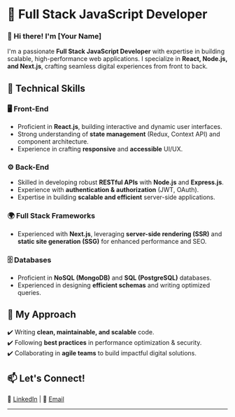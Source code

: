 
# 🚀 Full Stack JavaScript Developer  

### 👋 Hi there! I'm [Your Name]  

I'm a passionate **Full Stack JavaScript Developer** with expertise in building scalable, high-performance web applications. I specialize in **React, Node.js, and Next.js**, crafting seamless digital experiences from front to back.  

## 🔧 Technical Skills  

### 🖥️ Front-End  
- Proficient in **React.js**, building interactive and dynamic user interfaces.  
- Strong understanding of **state management** (Redux, Context API) and component architecture.  
- Experience in crafting **responsive** and **accessible** UI/UX.  

### ⚙️ Back-End  
- Skilled in developing robust **RESTful APIs** with **Node.js** and **Express.js**.  
- Experience with **authentication & authorization** (JWT, OAuth).  
- Expertise in building **scalable and efficient** server-side applications.  

### 🌍 Full Stack Frameworks  
- Experienced with **Next.js**, leveraging **server-side rendering (SSR)** and **static site generation (SSG)** for enhanced performance and SEO.  

### 🗄️ Databases  
- Proficient in **NoSQL (MongoDB)** and **SQL (PostgreSQL)** databases.  
- Experienced in designing **efficient schemas** and writing optimized queries.  

## 🎯 My Approach  
✔️ Writing **clean, maintainable, and scalable** code.  
✔️ Following **best practices** in performance optimization & security.  
✔️ Collaborating in **agile teams** to build impactful digital solutions.  

## 📫 Let's Connect!  
💼 [LinkedIn](https://in.linkedin.com/in/jeegar-ranpura-391392172) | 📧 [Email](mailto:jigar.ranpura99@gmail.com)  

-----------------
